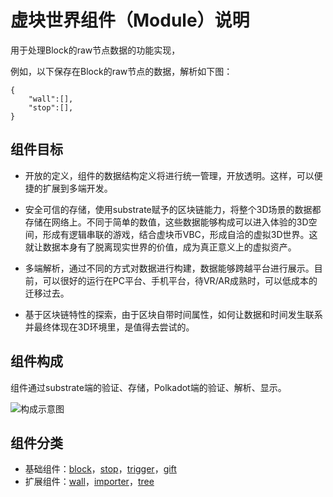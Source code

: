 # 虚块世界组件（Module）说明

用于处理Block的raw节点数据的功能实现，

例如，以下保存在Block的raw节点的数据，解析如下图：

```
{
	"wall":[],
	"stop":[],
}
```



## 组件目标

* 开放的定义，组件的数据结构定义将进行统一管理，开放透明。这样，可以便捷的扩展到多端开发。

* 安全可信的存储，使用substrate赋予的区块链能力，将整个3D场景的数据都存储在网络上。不同于简单的数值，这些数据能够构成可以进入体验的3D空间，形成有逻辑串联的游戏，结合虚块币VBC，形成自洽的虚拟3D世界。这就让数据本身有了脱离现实世界的价值，成为真正意义上的虚拟资产。

* 多端解析，通过不同的方式对数据进行构建，数据能够跨越平台进行展示。目前，可以很好的运行在PC平台、手机平台，待VR/AR成熟时，可以低成本的迁移过去。

* 基于区块链特性的探索，由于区块自带时间属性，如何让数据和时间发生联系并最终体现在3D环境里，是值得去尝试的。

  

## 组件构成

组件通过substrate端的验证、存储，Polkadot端的验证、解析、显示。

![构成示意图]()



## 组件分类

* 基础组件：[block](block.md)，[stop](stop.md)，[trigger](trigger.md)，[gift](gift.md)
* 扩展组件：[wall](wall.md)，[importer](importer.md)，[tree](tree.md)

